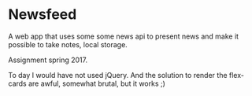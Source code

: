 # Newsfeed
A web app that uses some some news api to present news and make it possible to take notes, local storage.

Assignment spring 2017. 

To day I would have not used jQuery. And the solution to render the flex-cards are awful, somewhat brutal, but it works ;)



